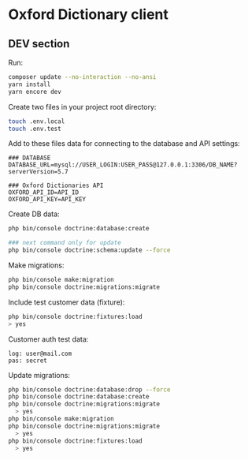 # Oxford Dictionary client

## DEV section

Run:

```bash
composer update --no-interaction --no-ansi
yarn install
yarn encore dev
```

Create two files in your project root directory:

```bash
touch .env.local
touch .env.test
```

Add to these files data for connecting to the database and API settings:

```dotenv
### DATABASE
DATABASE_URL=mysql://USER_LOGIN:USER_PASS@127.0.0.1:3306/DB_NAME?serverVersion=5.7

### Oxford Dictionaries API
OXFORD_API_ID=API_ID
OXFORD_API_KEY=API_KEY
```

Create DB data:

```bash
php bin/console doctrine:database:create

### next command only for update
php bin/console doctrine:schema:update --force
```

Make migrations:

```bash
php bin/console make:migration
php bin/console doctrine:migrations:migrate
```

Include test customer data (fixture):

```bash
php bin/console doctrine:fixtures:load
> yes
```

Customer auth test data:

```
log: user@mail.com
pas: secret
```

Update migrations:

```bash
php bin/console doctrine:database:drop --force
php bin/console doctrine:database:create
php bin/console doctrine:migrations:migrate
  > yes
php bin/console make:migration
php bin/console doctrine:migrations:migrate
  > yes
php bin/console doctrine:fixtures:load
  > yes
```
